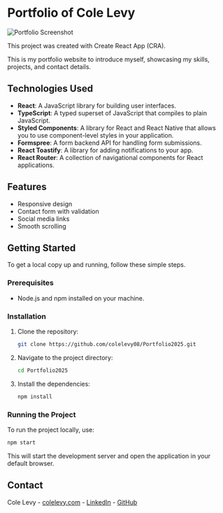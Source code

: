 # Portfolio of Cole Levy

![Portfolio Screenshot](https://private-user-images.githubusercontent.com/25750270/417798831-0a65c877-1bc5-4ccc-abf7-b71b6aa8e5e9.jpeg?jwt=eyJhbGciOiJIUzI1NiIsInR5cCI6IkpXVCJ9.eyJpc3MiOiJnaXRodWIuY29tIiwiYXVkIjoicmF3LmdpdGh1YnVzZXJjb250ZW50LmNvbSIsImtleSI6ImtleTUiLCJleHAiOjE3NDA2OTM4MTksIm5iZiI6MTc0MDY5MzUxOSwicGF0aCI6Ii8yNTc1MDI3MC80MTc3OTg4MzEtMGE2NWM4NzctMWJjNS00Y2NjLWFiZjctYjcxYjZhYThlNWU5LmpwZWc_WC1BbXotQWxnb3JpdGhtPUFXUzQtSE1BQy1TSEEyNTYmWC1BbXotQ3JlZGVudGlhbD1BS0lBVkNPRFlMU0E1M1BRSzRaQSUyRjIwMjUwMjI3JTJGdXMtZWFzdC0xJTJGczMlMkZhd3M0X3JlcXVlc3QmWC1BbXotRGF0ZT0yMDI1MDIyN1QyMTU4MzlaJlgtQW16LUV4cGlyZXM9MzAwJlgtQW16LVNpZ25hdHVyZT1iMDllNzU0NTBiMTliOGI1ZTkxZWY0ZDdjNWQzNjRjNDY1N2Y2YmE0MjFjNGRiMTE5YjE0MTFhMWUzODVhNDlhJlgtQW16LVNpZ25lZEhlYWRlcnM9aG9zdCJ9._DIz5NrlsoFgMkjn-Go1gwYze_xgbaLMlqhEbcomFWM)

This project was created with Create React App (CRA).

This is my portfolio website to introduce myself, showcasing my skills, projects, and contact details.

## Technologies Used
- **React**: A JavaScript library for building user interfaces.
- **TypeScript**: A typed superset of JavaScript that compiles to plain JavaScript.
- **Styled Components**: A library for React and React Native that allows you to use component-level styles in your application.
- **Formspree**: A form backend API for handling form submissions.
- **React Toastify**: A library for adding notifications to your app.
- **React Router**: A collection of navigational components for React applications.

## Features
- Responsive design
- Contact form with validation
- Social media links
- Smooth scrolling

## Getting Started
To get a local copy up and running, follow these simple steps.

### Prerequisites
- Node.js and npm installed on your machine.

### Installation
1. Clone the repository:
   ```bash
   git clone https://github.com/colelevy08/Portfolio2025.git
   ```
2. Navigate to the project directory:
   ```bash
   cd Portfolio2025
   ```
3. Install the dependencies:
   ```bash
   npm install
   ```

### Running the Project
To run the project locally, use:
```bash
npm start
```
This will start the development server and open the application in your default browser.



## Contact
Cole Levy - [colelevy.com](https://colelevy.com) - [LinkedIn](https://www.linkedin.com/in/colelevy) - [GitHub](https://github.com/colelevy08)
